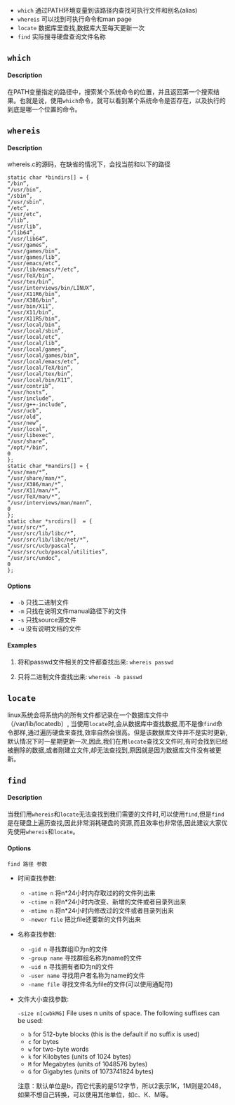 - `which` 通过PATH环境变量到该路径内查找可执行文件和别名(alias)
- `whereis` 可以找到可执行命令和man page
- `locate` 数据库⾥查找,数据库⼤至每天更新⼀次
- `find` 实际搜寻硬盘查询文件名称

## `which`

#### Description

在PATH变量指定的路径中，搜索某个系统命令的位置，并且返回第一个搜索结果。也就是说，使用`which`命令，就可以看到某个系统命令是否存在，以及执行的到底是哪一个位置的命令。

## `whereis`

#### Description

whereis.c的源码，在缺省的情况下，会找当前和以下的路径

```
static char *bindirs[] = {
“/bin”,
“/usr/bin”,
“/sbin”,
“/usr/sbin”,
“/etc”,
“/usr/etc”,
“/lib”,
“/usr/lib”,
“/lib64”,
“/usr/lib64”,
“/usr/games”,
“/usr/games/bin”,
“/usr/games/lib”,
“/usr/emacs/etc”,
“/usr/lib/emacs/*/etc”,
“/usr/TeX/bin”,
“/usr/tex/bin”,
“/usr/interviews/bin/LINUX”,
“/usr/X11R6/bin”,
“/usr/X386/bin”,
“/usr/bin/X11”,
“/usr/X11/bin”,
“/usr/X11R5/bin”,
“/usr/local/bin”,
“/usr/local/sbin”,
“/usr/local/etc”,
“/usr/local/lib”,
“/usr/local/games”,
“/usr/local/games/bin”,
“/usr/local/emacs/etc”,
“/usr/local/TeX/bin”,
“/usr/local/tex/bin”,
“/usr/local/bin/X11”,
“/usr/contrib”,
“/usr/hosts”,
“/usr/include”,
“/usr/g++-include”,
“/usr/ucb”,
“/usr/old”,
“/usr/new”,
“/usr/local”,
“/usr/libexec”,
“/usr/share”,
“/opt/*/bin”,
0
};
static char *mandirs[] = {
“/usr/man/*”,
“/usr/share/man/*”,
“/usr/X386/man/*”,
“/usr/X11/man/*”,
“/usr/TeX/man/*”,
“/usr/interviews/man/mann”,
0
};
static char *srcdirs[]  = {
“/usr/src/*”,
“/usr/src/lib/libc/*”,
“/usr/src/lib/libc/net/*”,
“/usr/src/ucb/pascal”,
“/usr/src/ucb/pascal/utilities”,
“/usr/src/undoc”,
0
};
```

#### Options

- `-b` 只找⼆进制⽂件
- `-m` 只找在说明文件manual路径下的⽂件
- `-s` 只找source源⽂件
- `-u` 没有说明⽂档的文件

#### Examples

1. 将和passwd文件相关的文件都查找出来: `whereis passwd`

2. 只将⼆进制文件查找出来: `whereis -b passwd`

## `locate`

linux系统会将系统内的所有⽂件都记录在一个数据库文件中（/var/lib/locatedb）, 当使用`locate`时,会从数据库中查找数据,而不是像`find`命令那样,通过遍历硬盘来查找,效率自然会很高。但是该数据库文件并不是实时更新,默认情况下时一星期更新⼀次,因此,我们在用`locate`查找⽂文件时,有时会找到已经被删除的数据,或者刚建⽴文件,却⽆法查找到,原因就是因为数据库⽂件没有被更新。

## `find`

#### Description

当我们⽤`whereis`和`locate`无法查找到我们需要的文件时,可以使用`find`,但是`find`是在硬盘上遍历查找,因此⾮常消耗硬盘的资源,⽽且效率也⾮常低,因此建议大家优先使用`whereis`和`locate`。

#### Options

```
find 路径 参数
```

- 时间查找参数:
    - `-atime n` 将n*24小时内存取过的的文件列出来
    - `-ctime n` 将n*24小时内改变、新增的文件或者目录列出来
    - `-mtime n` 将n*24小时内修改过的文件或者目录列出来
    - `-newer file` 把比file还要新的文件列出来

- 名称查找参数:
    - `-gid n` 寻找群组ID为n的文件
    - `-group name` 寻找群组名称为name的文件
    - `-uid n` 寻找拥有者ID为n的文件
    - `-user name` 寻找⽤户者名称为name的文件
    - `-name file` 寻找文件名为file的⽂件(可以使用通配符)

- 文件大小查找参数: 

    `-size n[cwbkMG]` File uses n units of space. The following suffixes can be used:

    - `b` for 512-byte blocks (this is the default if no suffix is used)
    - `c` for bytes
    - `w` for two-byte words
    - `k` for Kilobytes (units of 1024 bytes)
    - `M` for Megabytes (units of 1048576 bytes)
    - `G` for Gigabytes (units of 1073741824 bytes)

    注意：默认单位是b，而它代表的是512字节，所以2表示1K，1M则是2048，如果不想自己转换，可以使用其他单位，如c、K、M等。
